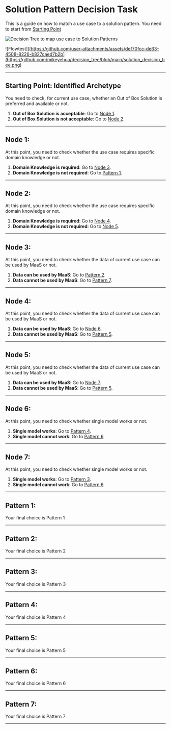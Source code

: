 # Solution Pattern Decision Task

This is a guide on how to match a use case to a solution pattern. You need to start from [Starting Point](#starting-point-identified-Archetype)

![Decision Tree to map use case to Solution Patterns](image.png)

![Flowtest]([https://github.com/user-attachments/assets/def70fcc-de63-4508-8226-b827caed7b2b](https://github.com/mikeyehua/decision_tree/blob/main/solution_decision_tree.png)

---


## Starting Point: Identified Archetype

You need to check, for current use case, whether an Out of Box Solution is preferred and available or not.

1. **Out of Box Solution is acceptable**: Go to [Node 1](#node-1).
2. **Out of Box Solution is not acceptable**: Go to [Node 2](#node-2).

---

## Node 1: 

At this point, you need to check whether the use case requires specific domain knowledge or not.

1. **Domain Knowledge is required**: Go to [Node 3](#node-3).
2. **Domain Knowledge is not required**: Go to [Pattern 1](#pattern-1).

---

## Node 2: 

At this point, you need to check whether the use case requires specific domain knowledge or not.

1. **Domain Knowledge is required**: Go to [Node 4](#node-4).
2. **Domain Knowledge is not required**: Go to [Node 5](#node-5).

---

## Node 3: 

At this point, you need to check whether the data of current use case can be used by MaaS or not.

1. **Data can be used by MaaS**: Go to [Pattern 2](#pattern-2).
2. **Data cannot be used by MaaS**: Go to [Pattern 7](#pattern-7).

---

## Node 4: 

At this point, you need to check whether the data of current use case can be used by MaaS or not.

1. **Data can be used by MaaS**: Go to [Node 6](#node-6).
2. **Data cannot be used by MaaS**: Go to [Pattern 5](#pattern-5).

---

## Node 5: 

At this point, you need to check whether the data of current use case can be used by MaaS or not.

1. **Data can be used by MaaS**: Go to [Node 7](#node-7).
2. **Data cannot be used by MaaS**: Go to [Pattern 5](#pattern-5).

---

## Node 6: 

At this point, you need to check whether single model works or not.

1. **Single model works**: Go to [Pattern 4](#pattern-4).
2. **Single model cannot work**: Go to [Pattern 6](#pattern-6).

---

## Node 7: 

At this point, you need to check whether single model works or not.

1. **Single model works**: Go to [Pattern 3](#pattern-3).
2. **Single model cannot work**: Go to [Pattern 6](#pattern-6).

---

## Pattern 1: 

Your final choice is Pattern 1

---

## Pattern 2: 

Your final choice is Pattern 2

---

## Pattern 3: 

Your final choice is Pattern 3

---

## Pattern 4: 

Your final choice is Pattern 4

---

## Pattern 5: 

Your final choice is Pattern 5

---

## Pattern 6: 

Your final choice is Pattern 6

---

## Pattern 7: 

Your final choice is Pattern 7

---
